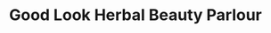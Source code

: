 ---
title: "Good Look Herbal Beauty Parlour"
url: /bangalore/good-look-herbal-beauty-parlour/
shop: beauty
---